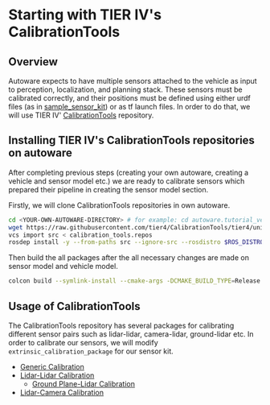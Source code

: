 # Starting with TIER IV's CalibrationTools

## Overview

Autoware expects to have multiple sensors attached to the vehicle as input to perception, localization, and planning stack. These sensors must be calibrated correctly, and their positions must be defined using either urdf files (as in [sample_sensor_kit](https://github.com/autowarefoundation/sample_sensor_kit_launch/tree/main/sample_sensor_kit_description)) or as tf launch files.
In order to do that, we will use TIER IV' [CalibrationTools](https://github.com/tier4/CalibrationTools) repository.

## Installing TIER IV's CalibrationTools repositories on autoware

After completing previous steps (creating your own autoware,
creating a vehicle and sensor model etc.)
we are ready to calibrate sensors which prepared their pipeline in creating the sensor model section.

Firstly, we will clone CalibrationTools repositories in own autoware.

```bash
cd <YOUR-OWN-AUTOWARE-DIRECTORY> # for example: cd autoware.tutorial_vehicle
wget https://raw.githubusercontent.com/tier4/CalibrationTools/tier4/universe/calibration_tools.repos
vcs import src < calibration_tools.repos
rosdep install -y --from-paths src --ignore-src --rosdistro $ROS_DISTRO
```

Then build the all packages
after the all necessary changes are made on sensor model and vehicle model.

```bash
colcon build --symlink-install --cmake-args -DCMAKE_BUILD_TYPE=Release
```

## Usage of CalibrationTools

The CalibrationTools repository has several packages
for calibrating different sensor pairs such as lidar-lidar,
camera-lidar, ground-lidar etc. In order to calibrate our sensors,
we will modify `extrinsic_calibration_package` for our sensor kit.

- [Generic Calibration](./generic-calibration.md)
- [Lidar-Lidar Calibration](./lidar-lidar-calibration.md)
  - [Ground Plane-Lidar Calibration](./ground-lidar-calibration.md)
- [Lidar-Camera Calibration](./lidar-camera-calibration.md)
